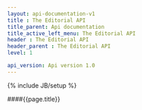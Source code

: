 ```yaml
---
layout: api-documentation-v1
title : The Editorial API
title_parent: Api documentation
title_active_left_menu: The Editorial API
header : The Editorial API
header_parent : The Editorial API
level: 1

api_version: Api version 1.0
---
```

{% include JB/setup %}

####{{page.title}}
 
